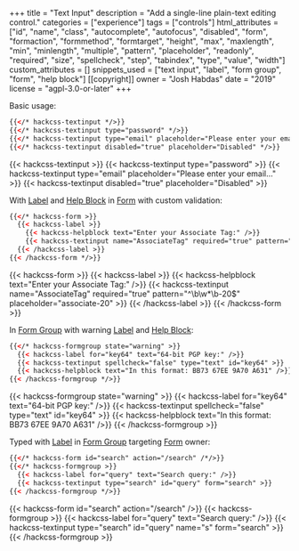 +++
title = "Text Input"
description = "Add a single-line plain-text editing control."
categories = ["experience"]
tags = ["controls"]
html_attributes = ["id", "name", "class", "autocomplete", "autofocus", "disabled", "form", "formaction", "formmethod", "formtarget", "height", "max", "maxlength", "min", "minlength", "multiple", "pattern", "placeholder", "readonly", "required", "size", "spellcheck", "step", "tabindex", "type", "value", "width"]
custom_attributes = []
snippets_used = ["text input", "label", "form group", "form", "help block"]
[[copyright]]
  owner = "Josh Habdas"
  date = "2019"
  license = "agpl-3.0-or-later"
+++

Basic usage:

```html
{{</* hackcss-textinput */>}}
{{</* hackcss-textinput type="password" */>}}
{{</* hackcss-textinput type="email" placeholder="Please enter your email…" */>}}
{{</* hackcss-textinput disabled="true" placeholder="Disabled" */>}}
```

{{< hackcss-textinput >}}
{{< hackcss-textinput type="password" >}}
{{< hackcss-textinput type="email" placeholder="Please enter your email…" >}}
{{< hackcss-textinput disabled="true" placeholder="Disabled" >}}

With [Label](../label) and [Help Block](../help-block) in [Form](../form) with custom validation:

```html
{{</* hackcss-form >}}
  {{< hackcss-label >}}
    {{< hackcss-helpblock text="Enter your Associate Tag:" />}}
    {{< hackcss-textinput name="AssociateTag" required="true" pattern="^\b\w*\b-20$" placeholder="associate-20" >}}
  {{< /hackcss-label >}}
{{< /hackcss-form */>}}
```

{{< hackcss-form >}}
  {{< hackcss-label >}}
    {{< hackcss-helpblock text="Enter your Associate Tag:" />}}
    {{< hackcss-textinput name="AssociateTag" required="true" pattern="^\b\w*\b-20$" placeholder="associate-20" >}}
  {{< /hackcss-label >}}
{{< /hackcss-form >}}

In [Form Group](../form-group) with warning [Label](../label) and [Help Block](../help-block):

```html
{{</* hackcss-formgroup state="warning" >}}
  {{< hackcss-label for="key64" text="64-bit PGP key:" />}}
  {{< hackcss-textinput spellcheck="false" type="text" id="key64" >}}
  {{< hackcss-helpblock text="In this format: BB73 67EE 9A70 A631" />}}
{{< /hackcss-formgroup */>}}
```

{{< hackcss-formgroup state="warning" >}}
  {{< hackcss-label for="key64" text="64-bit PGP key:" />}}
  {{< hackcss-textinput spellcheck="false" type="text" id="key64" >}}
  {{< hackcss-helpblock text="In this format: BB73 67EE 9A70 A631" />}}
{{< /hackcss-formgroup >}}

Typed with [Label](../label) in [Form Group](../form-group) targeting [Form](../form) owner:

```html
{{</* hackcss-form id="search" action="/search" /*/>}}
{{</* hackcss-formgroup >}}
  {{< hackcss-label for="query" text="Search query:" />}}
  {{< hackcss-textinput type="search" id="query" form="search" >}}
{{< /hackcss-formgroup */>}}
```

{{< hackcss-form id="search" action="/search" />}}
{{< hackcss-formgroup >}}
  {{< hackcss-label for="query" text="Search query:" />}}
  {{< hackcss-textinput type="search" id="query" name="s" form="search" >}}
{{< /hackcss-formgroup >}}
